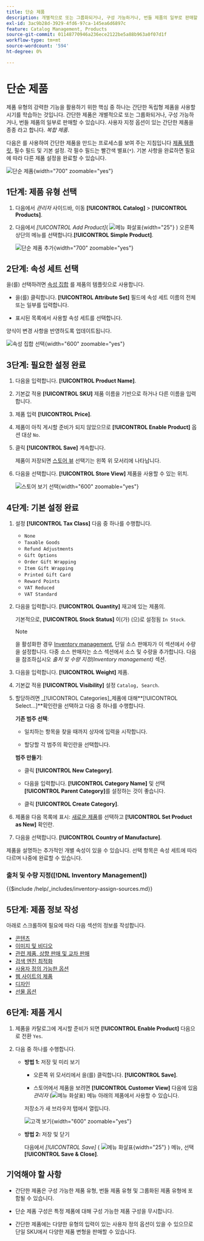 ```yaml
---
title: 단순 제품
description: 개별적으로 또는 그룹화되거나, 구성 가능하거나, 번들 제품의 일부로 판매할 수 있는 간단한 제품을 만드는 방법에 대해 알아봅니다.
exl-id: 3ac9b28d-3929-4fd6-97ca-145ea6d6897c
feature: Catalog Management, Products
source-git-commit: 01148770946a236ece2122be5a88b963a0f07d1f
workflow-type: tm+mt
source-wordcount: '594'
ht-degree: 0%

---
```


# 단순 제품

제품 유형의 강력한 기능을 활용하기 위한 핵심 중 하나는 간단한 독립형 제품을 사용할 시기를 학습하는 것입니다. 간단한 제품은 개별적으로 또는 그룹화되거나, 구성 가능하거나, 번들 제품의 일부로 판매할 수 있습니다. 사용자 지정 옵션이 있는 간단한 제품을 종종 라고 합니다. _복합 제품_.

다음은 를 사용하여 간단한 제품을 만드는 프로세스를 보여 주는 지침입니다 [제품 템플릿](attribute-sets.md), 필수 필드 및 기본 설정. 각 필수 필드는 빨간색 별표(`*`). 기본 사항을 완료하면 필요에 따라 다른 제품 설정을 완료할 수 있습니다.

![단순 제품](./assets/product-simple.png){width="700" zoomable="yes"}

## 1단계: 제품 유형 선택

1. 다음에서 _관리자_ 사이드바, 이동 **[!UICONTROL Catalog]** > **[!UICONTROL Products]**.

1. 다음에서 _[!UICONTROL Add Product]_( ![메뉴 화살표](../assets/icon-menu-down-arrow-red.png){width="25"} ) 오른쪽 상단의 메뉴를 선택합니다.**[!UICONTROL Simple Product]**.

   ![단순 제품 추가](./assets/product-add-simple.png){width="700" zoomable="yes"}

## 2단계: 속성 세트 선택

을(를) 선택하려면 [속성 집합](attribute-sets.md) 를 제품의 템플릿으로 사용합니다.

- 을(를) 클릭합니다. **[!UICONTROL Attribute Set]** 필드에 속성 세트 이름의 전체 또는 일부를 입력합니다.

- 표시된 목록에서 사용할 속성 세트를 선택합니다.

양식이 변경 사항을 반영하도록 업데이트됩니다.

![속성 집합 선택](./assets/product-create-choose-attribute-set.png){width="600" zoomable="yes"}

## 3단계: 필요한 설정 완료

1. 다음을 입력합니다. **[!UICONTROL Product Name]**.

1. 기본값 적용 **[!UICONTROL SKU]** 제품 이름을 기반으로 하거나 다른 이름을 입력합니다.

1. 제품 입력 **[!UICONTROL Price]**.

1. 제품이 아직 게시할 준비가 되지 않았으므로 **[!UICONTROL Enable Product]** 옵션 대상 `No`.

1. 클릭 **[!UICONTROL Save]** 계속합니다.

   제품이 저장되면 [스토어 뷰](introduction.md#product-scope) 선택기는 왼쪽 위 모서리에 나타납니다.

1. 다음을 선택합니다. **[!UICONTROL Store View]** 제품을 사용할 수 있는 위치.

   ![스토어 보기 선택](./assets/product-create-store-view-choose.png){width="600" zoomable="yes"}

## 4단계: 기본 설정 완료

1. 설정 **[!UICONTROL Tax Class]** 다음 중 하나를 수행합니다.

   - `None`
   - `Taxable Goods`
   - `Refund Adjustments`
   - `Gift Options`
   - `Order Gift Wrapping`
   - `Item Gift Wrapping`
   - `Printed Gift Card`
   - `Reward Points`
   - `VAT Reduced`
   - `VAT Standard`

1. 다음을 입력합니다. **[!UICONTROL Quantity]** 재고에 있는 제품의.

   기본적으로, **[!UICONTROL Stock Status]** 이(가) (으)로 설정됨 `In Stock`.

   >[!NOTE]
   >
   >을 활성화한 경우 [Inventory management](../inventory-management/introduction.md), 단일 소스 판매자가 이 섹션에서 수량을 설정합니다. 다중 소스 판매자는 소스 섹션에서 소스 및 수량을 추가합니다. 다음을 참조하십시오 _출처 및 수량 지정(Inventory management)_ 섹션.

1. 다음을 입력합니다. **[!UICONTROL Weight]** 제품.

1. 기본값 적용 **[!UICONTROL Visibility]** 설정 `Catalog, Search`.

1. 할당하려면 _[!UICONTROL Categories]_제품에 대해&#x200B;**[!UICONTROL Select…]**확인란을 선택하고 다음 중 하나를 수행합니다.

   **기존 범주 선택**:

   - 일치하는 항목을 찾을 때까지 상자에 입력을 시작합니다.

   - 할당할 각 범주의 확인란을 선택합니다.

   **범주 만들기**:

   - 클릭 **[!UICONTROL New Category]**.

   - 다음을 입력합니다. **[!UICONTROL Category Name]** 및 선택 **[!UICONTROL Parent Category]**&#x200B;를 설정하는 것이 좋습니다.

   - 클릭 **[!UICONTROL Create Category]**.

1. 제품을 다음 목록에 표시: [새로운 제품](../content-design/widget-new-products-list.md)를 선택하고 **[!UICONTROL Set Product as New]** 확인란.

1. 다음을 선택합니다. **[!UICONTROL Country of Manufacture]**.

제품을 설명하는 추가적인 개별 속성이 있을 수 있습니다. 선택 항목은 속성 세트에 따라 다르며 나중에 완료할 수 있습니다.

### 출처 및 수량 지정([!DNL Inventory Management])

{{$include /help/_includes/inventory-assign-sources.md}}

## 5단계: 제품 정보 작성

아래로 스크롤하여 필요에 따라 다음 섹션의 정보를 작성합니다.

- [콘텐츠](product-content.md)
- [이미지 및 비디오](product-images-and-video.md)
- [관련 제품, 상향 판매 및 교차 판매](related-products-up-sells-cross-sells.md)
- [검색 엔진 최적화](product-search-engine-optimization.md)
- [사용자 정의 가능한 옵션](settings-advanced-custom-options.md)
- [웹 사이트의 제품](settings-basic-websites.md)
- [디자인](settings-advanced-design.md)
- [선물 옵션](product-gift-options.md)

## 6단계: 제품 게시

1. 제품을 카탈로그에 게시할 준비가 되면 **[!UICONTROL Enable Product]** 다음으로 전환 `Yes`.

1. 다음 중 하나를 수행합니다.

   - **방법 1:** 저장 및 미리 보기

      - 오른쪽 위 모서리에서 을(를) 클릭합니다. **[!UICONTROL Save]**.

      - 스토어에서 제품을 보려면 **[!UICONTROL Customer View]** 다음에 있음 _관리자_ (![메뉴 화살표](../assets/icon-menu-down-arrow-black.png)) 메뉴 아래의 제품에서 사용할 수 있습니다.

     저장소가 새 브라우저 탭에서 열립니다.

     ![고객 보기](./assets/product-admin-customer-view.png){width="600" zoomable="yes"}

   - **방법 2:** 저장 및 닫기

     다음에서 _[!UICONTROL Save]_ ( ![메뉴 화살표](../assets/icon-menu-down-arrow-red.png){width="25"} ) 메뉴, 선택&#x200B;**[!UICONTROL Save & Close]**.

## 기억해야 할 사항

- 간단한 제품은 구성 가능한 제품 유형, 번들 제품 유형 및 그룹화된 제품 유형에 포함될 수 있습니다.

- 단순 제품 구성은 특정 제품에 대해 구성 가능한 제품 구성을 무시합니다.

- 간단한 제품에는 다양한 유형의 입력이 있는 사용자 정의 옵션이 있을 수 있으므로 단일 SKU에서 다양한 제품 변형을 판매할 수 있습니다.
